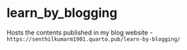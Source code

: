 # learn_by_blogging
Hosts the contents published in my blog website - `https://senthilkumarm1901.quarto.pub/learn-by-blogging/`
